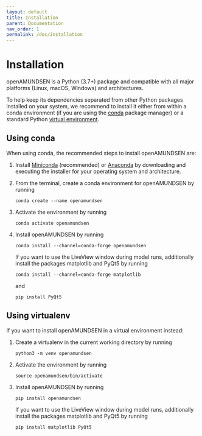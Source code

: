 ```yaml
---
layout: default
title: Installation
parent: Documentation
nav_order: 1
permalink: /doc/installation
---
```


# Installation

openAMUNDSEN is a Python (3.7+) package and compatible with all major platforms (Linux, macOS,
Windows) and architectures.

To help keep its dependencies separated from other Python packages installed on your system, we
recommend to install it either from within a conda environment (if you are using the
[conda](https://docs.conda.io/en/latest/) package manager) or a standard Python [virtual
environment](https://docs.python.org/3/tutorial/venv.html).

## Using conda

When using conda, the recommended steps to install openAMUNDSEN are:

1. Install [Miniconda](https://docs.conda.io/en/latest/miniconda.html) (recommended) or
   [Anaconda](https://www.anaconda.com/products/individual#Downloads) by downloading and executing
   the installer for your operating system and architecture.
2. From the terminal, create a conda environment for openAMUNDSEN by running

   `conda create --name openamundsen`
3. Activate the environment by running

   `conda activate openamundsen`
4. Install openAMUNDSEN by running

   `conda install --channel=conda-forge openamundsen`

   If you want to use the LiveView window during model runs, additionally install the packages matplotlib and PyQt5 by running

   `conda install --channel=conda-forge matplotlib`

   and

   `pip install PyQt5`



## Using virtualenv

If you want to install openAMUNDSEN in a virtual environment instead:

1. Create a virtualenv in the current working directory by running

   `python3 -m venv openamundsen`

2. Activate the environment by running

   `source openamundsen/bin/activate`

3. Install openAMUNDSEN by running

   `pip install openamundsen`

   If you want to use the LiveView window during model runs, additionally install the packages matplotlib and PyQt5 by running

   `pip install matplotlib PyQt5`
